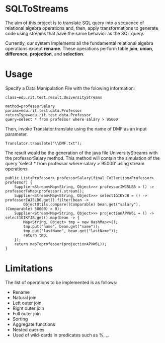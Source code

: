 # SQLToStreams
The aim of this project is to translate SQL query into a sequence of relational algebra operations
and, then, apply transformations to generate code using streams that have the same behavior as the SQL query.

Currently, our system implements all the fundamental relational algebra operations except **rename**. These operations perform table **join**,
**union**, **difference**, **projection**, and **selection**.

# Usage
Specify a Data Manipulation File with the folowing information:
```
class=edu.rit.test.result.UniversityStreams

method=professorSalary
params=edu.rit.test.data.Professor
returnType=edu.rit.test.data.Professor
query=select * from professor where salary > 95000
```
Then, invoke Translator.translate using the name of DMF as an input parameter.
```
Translator.translate("\\DMF.txt");
```
The result would be the generation of the java file UniversityStreams with the professorSalary method. 
This method will contain the simulation of the query 'select * from professor where salary > 95000' using stream operations.
```
public List<Professor> professorSalary(final Collection<Professor> professor) {
    Supplier<Stream<Map<String, Object>>> professorIWJ5LB6 = () -> professorToMap(professor).stream();
    Supplier<Stream<Map<String, Object>>> select1GIKYJB = () -> professorIWJ5LB6.get().filter(bean -> 
        ObjectUtils.compare((Comparable) bean.get("salary"),(Comparable) 50000) > 0);
    Supplier<Stream<Map<String, Object>>> projectionAPVW6L = () -> select1GIKYJB.get().map(bean -> {
        Map<String, Object> tmp = new HashMap<>();
        tmp.put("name", bean.get("name"));
        tmp.put("lastName", bean.get("lastName"));
        return tmp;
    });
    return mapToprofessor(projectionAPVW6L));
}
```
# Limitations
The list of operations to be implemented is as follows:
* Rename
* Natural join
* Left outer join
* Right outer join
* Full outer join
* Sorting
* Aggregate functions
* Nested queries
* Used of wild-cards in predicates such as \%, \_. 
